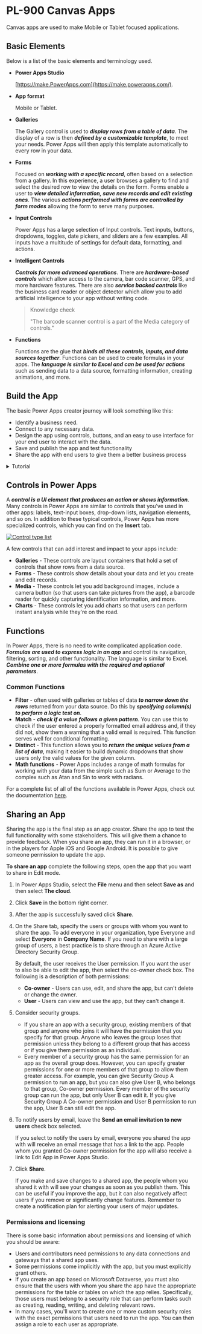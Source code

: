 # PL-900 Canvas Apps

Canvas apps are used to make Mobile or Tablet focused applications. 

## Basic Elements

Below is a list of the basic elements and terminology used. 

- **Power Apps Studio**

  [https://make.PowerApps.com](https://make.powerapps.com/).

- **App format**

  Mobile or Tablet.

- **Galleries**

  The Gallery control is used to ***display rows from a table of data***. The display of a row is then ***defined by a customizable template***, to meet your needs. Power Apps will then apply this template automatically to every row in your data.

- **Forms**

  Focused on ***working with a specific record***, often based on a selection from a gallery. In this experience, a user browses a gallery to find and select the desired row to view the details on the form. Forms enable a user to ***view detailed information, save new records and edit existing ones***. The various ***actions performed with forms are controlled by form modes*** allowing the form to serve many purposes.

- **Input Controls**

  Power Apps has a large selection of Input controls. Text inputs, buttons, dropdowns, toggles, date pickers, and sliders are a few examples. All inputs have a multitude of settings for default data, formatting, and actions.

- **Intelligent Controls**

  ***Controls for more advanced operations***. There are ***hardware-based controls*** which allow access to the camera, bar code scanner, GPS, and more hardware features. There are also ***service backed controls*** like the business card reader or object detector which allow you to add artificial intelligence to your app without writing code.

  > Knowledge check
  >
  > "The barcode scanner control is a part of the Media category of controls."

- **Functions**

  Functions are the glue that ***binds all these controls, inputs, and data sources together***. Functions can be used to create formulas in your apps. The ***language is similar to Excel and can be used for actions*** such as sending data to a data source, formatting information, creating animations, and more.

## Build the App

The basic Power Apps creator journey will look something like this:

- Identify a business need.
- Connect to any necessary data.
- Design the app using controls, buttons, and an easy to use interface for your end user to interact with the data.
- Save and publish the app and test functionality
- Share the app with end users to give them a better business process

<details>
 <summary>Tutorial</summary>

>#### Connect to a data source
>
>1. Download the [Contoso-Site-Tracking.zip](https://github.com/MicrosoftDocs/mslearn-build-app-solution/raw/master/downloads/Contoso-Site-Tracking.zip) file, extract all of the files, and save them to your OneDrive for Business.
>
>2. Go to [https://make.powerapps.com](https://make.powerapps.com/) and sign in with your organizational account.
>
>3. In the left pane, select **Create**.
>
>4. In the **Start from data** section, select **Other data sources**.
>
>5. Under Connections, choose **OneDrive for Business**. If you don't have the connection available, click **New connection** to create one.
>
>6. For **Choose an Excel file** on the right select the **Contoso Site Tracking.xlsx** file.
>
>7. For **Choose a table** click **SiteInspector** and click **Connect**.
>
>   <img src="https://docs.microsoft.com/en-us/learn/modules/build-app-solution/media/site-inspector.png" alt="App published view" style="zoom:25%;" />
>
>Power Apps generates the app by inspecting your data and matching it with Power Apps capabilities so that you get a working app as a starting point. Generated apps are always based on a single list or table, but you can add more data to the app later.
>
>#### Explore the generated app
>
>Your new three-screen app now opens in Power Apps Studio. The following figure shows the main development window for Power Apps Studio.
>
>[![App editor view](https://docs.microsoft.com/en-us/learn/modules/build-app-solution/media/power-apps-edit.png)](https://docs.microsoft.com/en-us/learn/modules/build-app-solution/media/power-apps-edit.png#lightbox)
>
>Select Play ![Start app preview arrow](https://docs.microsoft.com/en-us/learn/modules/build-app-solution/media/forward-arrow.png) in the upper-right corner to practice using the app. Notice that it includes all the data from the table and provides a good default experience. All apps that are generated from data have the same set of screens that you can view from the Screens pane:
>
>- **Browse screen** - This screen appears by default. In it, you can browse, sort, search, and refresh the data from the data source. In the browse screen, you can add items to the data source by selecting the plus sign (**+**).
>- **Details screen** - The details screen shows all information about a single item. In this screen, you can open an item to edit or delete it.
>- **Edit/create screen** - In this screen, you can edit an existing item or create a new one.
>
>Close out of preview mode by selecting the "X" in the upper-right corner. To make your app visible on the phone, it needs to be saved. Select **File**, **Save as**. Replace the current title "App" with **Contoso Site Tracking app**, and then select **Save**. You will see a green check mark when all changes are successfully saved. You can now open the app on your phone.
>
>#### Install the app on your device
>
>To see how the app runs on mobile, install the Power Apps Mobile app on your phone. 
>
>1. Download Power Apps Mobile 
>2. Sign in 
>3. On your phone or tablet, run the **Contoso Site Tracking app** in Power Apps Mobile.
>
>#### Customize the app
>
>While the default screens make a useful app out of the box, customize a generated app to suit your needs. To improve the layout, use the following procedure:
>
>1. On the Screens pane on the left, select **BrowseGallery1**. The selection box around the gallery confirms your choice.
>
>   <img src="https://docs.microsoft.com/en-us/learn/modules/build-app-solution/media/browse-screen.png" alt="Browse screen" style="zoom:25%;" />
>
>2. On the right pane, open the **Data** pane by selecting the drop-down menu next to **Layout**.
>
>   <img src="https://docs.microsoft.com/en-us/learn/modules/build-app-solution/media/layout-templates.png" alt="Layout templates" style="zoom:25%;" />
>
>3. Select the layout **Image, title, and subtitle** for a cleaner look.
>
>4. Select the **Address** of the item at the top of the gallery.
>
>   <img src="https://docs.microsoft.com/en-us/learn/modules/build-app-solution/media/power-apps-text-edit-view.png" alt="Text edit view" style="zoom:25%;" />
>
>5. Change **ThisItem.Address** to **ThisItem.Title** in the formula bar.
>
>6. Repeat the previous two steps, but change the other **Label** control to show the description of each item by setting it to **ThisItem.Description**.
>
>   <img src="https://docs.microsoft.com/en-us/learn/modules/build-app-solution/media/power-apps-text-preview.png" alt="Text edit confirmed preview" style="zoom:25%;" />
>
>#### Add an additional data source
>
>Sometimes when creating a canvas app, you need to combine data from multiple data sources. Follow these steps to add Office 365 Outlook as an additional data source. 
>
>1. Select **View** > **Data sources** to open the **Data** pane.
>
>2. Select **Add Data**.
>
>3. In the search bar, type or paste the first few letters of **Office 365 Outlook:**
>
>   <img src="https://docs.microsoft.com/en-us/learn/modules/build-app-solution/media/canvas-app-outlook.png" alt="Office 365 Outlook in data sources list" style="zoom:25%;" />
>
>4. Select **Connect**, and if prompted to sign in, enter your work account.
>
>See this documentation for the types of commands you can do with the **Office 365 Outlook** connector: [/connectors/office365/](https://docs.microsoft.com/en-us/connectors/office365/)
>
>#### Details screen
>
>On the details screen, change the order of the fields. The controls on this screen differ from the controls on the browse screen, so the process for changing them is also slightly different.
>
>1. On the Tree view on the left, select **DetailScreen1 > DetailForm1**. This will change the screen shown in the studio.
>
>2. On the right pane, select **Edit fields**.
>
>   [![Detail edit form](https://docs.microsoft.com/en-us/learn/modules/build-app-solution/media/detail-edit-form.png)](https://docs.microsoft.com/en-us/learn/modules/build-app-solution/media/detail-edit-form.png#lightbox)
>
>3. Click the **+ Add field** button at the top of the Fields section.
>
>4. Here you can add any of the data source fields that were not added by default. Check the box next to **Title** and **SubTitle** and click **Add**.
>
>5. Now you can rearrange the order by **clicking and holding on Title** and then **dragging** it to the **top** of the screen.
>
>6. You can also remove fields that you don't want to display to the users like the ID column. From the list of Fields click **ID** to expand it, click the **…**, and choose **X Remove**.
>
>   ![field edit form view](https://docs.microsoft.com/en-us/learn/modules/build-app-solution/media/field-edit-form-view.png)
>
>#### Edit/create screen
>
>On the screen where your users edit and create entries, you want to make it easier for them to enter information in a text box.
>
>1. On the Tree view on the left, select **EditScreen1 > EditForm1**.
>
>2. On the right pane, select **Edit fields**.
>
>3. Expand **Description**. Select the drop-down arrow for the **Control type** and then select **Edit multi-line text**.
>
>   <img src="https://docs.microsoft.com/en-us/learn/modules/build-app-solution/media/control-text-edit-options.png" alt="Control text edit options" style="zoom: 50%;" />
>
>4. A multi-line edit control will simplify your user's ability to add more than a few words in this field. You could also reorder the fields to match the order from the Details screen to give the user a more consistent experience.
</details>

## Controls in Power Apps

A ***control is a UI element that produces an action or shows information***. Many controls in Power Apps are similar to controls that you've used in other apps: labels, text-input boxes, drop-down lists, navigation elements, and so on. In addition to these typical controls, Power Apps has more specialized controls, which you can find on the **Insert** tab.

[![Control type list](https://docs.microsoft.com/en-us/learn/modules/build-app-solution/media/control-type-list.png)](https://docs.microsoft.com/en-us/learn/modules/build-app-solution/media/control-type-list.png#lightbox)

A few controls that can add interest and impact to your apps include:

- **Galleries** - These controls are layout containers that hold a set of controls that show rows from a data source.
- **Forms** - These controls show details about your data and let you create and edit records.
- **Media** - These controls let you add background images, include a camera button (so that users can take pictures from the app), a barcode reader for quickly capturing identification information, and more.
- **Charts** - These controls let you add charts so that users can perform instant analysis while they're on the road.

## Functions

In Power Apps, there is no need to write complicated application code. ***Formulas are used to express logic in an app*** and control its navigation, filtering, sorting, and other functionality. The language is similar to Excel. ***Combine one or more formulas with the required and optional parameters***. 

### Common Functions

- **Filter** - often used with galleries or tables of data ***to narrow down the rows*** returned from your data source. Do this by ***specifying  column(s) to perform a logic test on***.
- **Match** - ***check if a value follows a given pattern***. You can use this to check if the user entered a properly formatted email address and, if they did not, show them a warning that a valid email is required. This function serves well for conditional formatting.
- **Distinct** - This function allows you to ***return the unique values from a list of data***, making it easier to build dynamic dropdowns that show users only the valid values for the given column.
- **Math functions** - Power Apps includes a range of math formulas for working with your data from the simple such as Sum or Average to the complex such as Atan and Sin to work with radians.

For a complete list of all of the functions available in Power Apps, check out the documentation [here](https://docs.microsoft.com/en-us/powerapps/maker/canvas-apps/formula-reference#s). 

## Sharing an App

Sharing the app is the final step as an app creator. Share the app to test the full functionality with some stakeholders. This will give them a chance to provide feedback. When you share an app, they can run it in a browser, or in the players for Apple iOS and Google Android. It is  possible to give someone permission to update the app.

**To share an app** complete the following steps, open the app that you want to share in Edit mode.

1. In Power Apps Studio, select the **File** menu and then select **Save as** and then select **The cloud**.

2. Click **Save** in the bottom right corner.

3. After the app is successfully saved click **Share**.

4. On the Share tab, specify the users or groups with whom you want to share the app. To add everyone in your organization, type Everyone and select **Everyone** in **Company Name**. If you need to share with a large group of users, a best practice is to share through an Azure Active Directory Security Group.

   By default, the user receives the User permission. If you want the user to also be able to edit the app, then select the co-owner check box. The following is a description of both permissions:

   - **Co-owner** - Users can use, edit, and share the app, but can't delete or change the owner.
   - **User** - Users can view and use the app, but they can't change it.

5. Consider security groups.

   - If you share an app with a security group, existing members of that group and anyone who joins it will have the permission that you specify for that group. Anyone who leaves the group loses that permission unless they belong to a different group that has access or if you give them permission as an individual.
   - Every member of a security group has the same permission for an app as the overall group does. However, you can specify greater permissions for one or more members of that group to allow them greater access. For example, you can give Security Group A permission to run an app, but you can also give User B, who belongs to that group, Co-owner permission. Every member of the security group can run the app, but only User B can edit it. If you give Security Group A Co-owner permission and User B permission to run the app, User B can still edit the app.

6. To notify users by email, leave the **Send an email invitation to new users** check box selected.

   If you select to notify the users by email, everyone you shared the app with will receive an email message that has a link to the app. People whom you granted Co-owner permission for the app will also receive a link to Edit App in Power Apps Studio.

7. Click **Share**.

   If you make and save changes to a shared app, the people whom you shared it with will see your changes as soon as you publish them. This can be useful if you improve the app, but it can also negatively affect users if you remove or significantly change features. Remember to create a notification plan for alerting your users of major updates.

### Permissions and licensing

There is some basic information about permissions and licensing of which you should be aware:

- Users and contributors need permissions to any data connections and gateways that a shared app uses.
- Some permissions come implicitly with the app, but you must explicitly grant others.
- If you create an app based on Microsoft Dataverse, you must also ensure that the users with whom you share the app have the appropriate permissions for the table or tables on which the app relies. Specifically, those users must belong to a security role that can perform tasks such as creating, reading, writing, and deleting relevant rows.
- In many cases, you'll want to create one or more custom security roles with the exact permissions that users need to run the app. You can then assign a role to each user as appropriate.



 